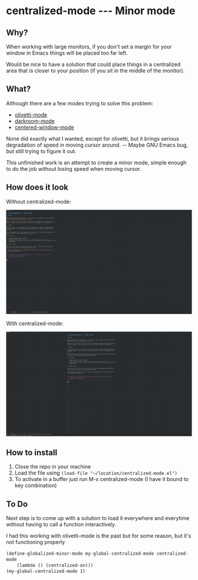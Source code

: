 
# centralized-mode --- Minor mode

## Why?

When working with large monitors, if you don't set a margin for your window in
Emacs things will be placed too far left. 

Would be nice to have a solution that could place things in a centralized area
that is closer to your position (if you sit in the middle of the monitor).

## What?

Although there are a few modes trying to solve this problem:

* [olivetti-mode](https://github.com/rnkn/olivetti)
* [darkroom-mode](https://github.com/joostkremers/writeroom-mode)
* [centered-window-mode](https://github.com/anler/centered-window-mode)

None did exactly what I wanted, except for olivetti, but it brings serious
degradation of speed in moving cursor around. -- Maybe GNU Emacs bug, but still
trying to figure it out.

This unfinished work is an attempt to create a minor mode, simple enough to do
the job without losing speed when moving cursor.

## How does it look

Without centralized-mode:

![screenshot](https://github.com/marcelotoledo/centralized-mode/raw/master/screenshots/before.png)

With centralized-mode:

![screenshot](https://github.com/marcelotoledo/centralized-mode/raw/master/screenshots/centralized-mode.png)

## How to install

1. Close the repo in your machine
2. Load the file using  `(load-file "~/location/centralized-mode.el")`
3. To activate in a buffer just run M-x centralized-mode (I have it bound to key
   combination)
   
## To Do

Next step is to come up with a solution to load it everywhere and everytime
without having to call a function interactively.

I had this working with olivetti-mode is the past but for some reason, but it's
not functioning properly

```
(define-globalized-minor-mode my-global-centralized-mode centralized-mode
    (lambda () (centralized-on)))
(my-global-centralized-mode 1)

```
